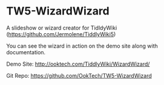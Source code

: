 # TW5-WizardWizard
A slideshow or wizard creator for TidldyWiki (https://github.com/Jermolene/TiddlyWiki5)

You can see the wizard in action on the demo site along with documentation.

Demo Site: http://ooktech.com/TiddlyWiki/WizardWizard/

Git Repo: https://github.com/OokTech/TW5-WizardWizard
